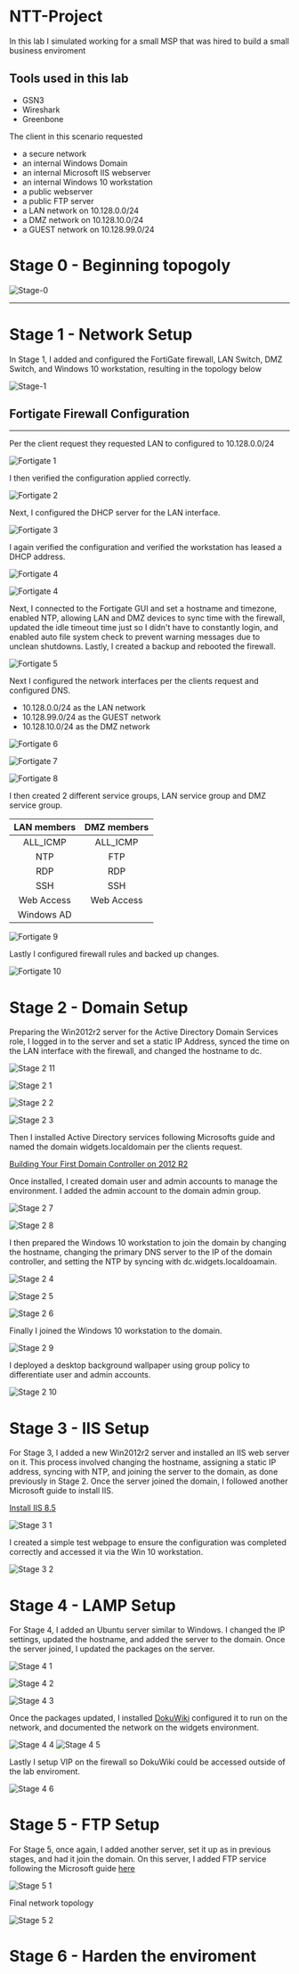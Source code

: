 # NTT-Project

In this lab I simulated working for a small MSP that was hired to build a small business enviroment

Tools used in this lab
----
* GSN3
* Wireshark
* Greenbone

The client in this scenario requested

* a secure network
* an internal Windows Domain
* an internal Microsoft IIS webserver
* an internal Windows 10 workstation
* a public webserver
* a public FTP server
* a LAN network on 10.128.0.0/24
* a DMZ network on 10.128.10.0/24
* a GUEST network on 10.128.99.0/24

# Stage 0 - Beginning topogoly 

![Stage-0](https://github.com/Ftk91/NTT-Project/assets/170447276/f7166442-d400-4640-8875-65a016036231)


----

# Stage 1 - Network Setup

In Stage 1, I added and configured the FortiGate firewall, LAN Switch, DMZ  Switch, and Windows 10 workstation, resulting in the topology below

![Stage-1](https://github.com/Ftk91/NTT-Project/assets/170447276/71d92734-67db-4a8b-b600-c7e124e5c6f7)

## Fortigate Firewall Configuration
----

Per the client request they requested LAN to configured to 10.128.0.0/24

![Fortigate 1](https://github.com/Ftk91/NTT-Project/assets/170447276/f7affebe-c446-4daa-95dc-89a16834de4f)

I then verified the configuration applied correctly.

![Fortigate 2](https://github.com/Ftk91/NTT-Project/assets/170447276/bf1a5329-c88f-43bb-8f1e-3c76dab5b229)

Next, I configured the DHCP server for the LAN interface.

![Fortigate 3](https://github.com/Ftk91/NTT-Project/assets/170447276/a8075e8c-6520-4b3f-990f-e67f82ceec80)

I again verified the configuration and verified the workstation has leased a DHCP address.

![Fortigate 4](https://github.com/Ftk91/NTT-Project/assets/170447276/d67ec68a-fc80-4d92-80d1-8ef56af4b687)

![Fortigate 4](https://github.com/Ftk91/NTT-Project/assets/170447276/dc70ecc9-a78f-4347-aa4c-96a10afb425c)

Next, I connected to the Fortigate GUI and set a hostname and timezone, enabled NTP, allowing LAN and DMZ devices to sync time with the firewall, updated the idle timeout time just so I didn't have to constantly login, and enabled auto file system check to prevent warning messages due to unclean shutdowns. Lastly, I created a backup and rebooted the firewall.

![Fortigate 5](https://github.com/Ftk91/NTT-Project/assets/170447276/53e83cf3-2db9-4d13-80c9-2d51ad3635ad)

Next I configured the network interfaces per the clients request and configured DNS.

* 10.128.0.0/24 as the LAN network
* 10.128.99.0/24 as the GUEST network
* 10.128.10.0/24 as the DMZ network

![Fortigate 6](https://github.com/Ftk91/NTT-Project/assets/170447276/67e11d00-6b14-49db-8e00-9afcb6a3eed5)
  
![Fortigate 7](https://github.com/Ftk91/NTT-Project/assets/170447276/78cb69b5-cde8-4c46-b5c6-d0ca9a5e09cc)

![Fortigate 8](https://github.com/Ftk91/NTT-Project/assets/170447276/72ad5362-728e-459e-9dc8-35755666b06f)

I then created 2 different service groups, LAN service group and DMZ service group.

| LAN members   | DMZ members   |
|:-------------:|:-------------:|
| ALL_ICMP      | ALL_ICMP      | 
| NTP           | FTP           | 
| RDP           | RDP           | 
| SSH           | SSH           |
| Web Access    | Web Access    |
| Windows AD    |               |

![Fortigate 9](https://github.com/Ftk91/NTT-Project/assets/170447276/767f01f1-6dce-4369-8fc4-d900c8032ebd)

Lastly I configured firewall rules and backed up changes.

![Fortigate 10](https://github.com/Ftk91/NTT-Project/assets/170447276/7cc86517-ad09-4bf6-8f4a-3454ba0a6c48)

# Stage 2 - Domain Setup

Preparing the Win2012r2 server for the Active Directory Domain Services role, I logged in to the server and set a static IP Address, synced the time on the LAN interface with the firewall, and changed the hostname to dc.

![Stage 2 11](https://github.com/Ftk91/NTT-Project/assets/170447276/36226bc0-b166-461c-8220-124d18efb993)

![Stage 2 1](https://github.com/Ftk91/NTT-Project/assets/170447276/18da0755-16fe-4778-958f-3e4da3882624)

![Stage 2 2](https://github.com/Ftk91/NTT-Project/assets/170447276/15062ee6-8cfe-469d-bfd2-686d437d750e)

![Stage 2 3](https://github.com/Ftk91/NTT-Project/assets/170447276/7803df49-5b40-417a-acdc-9f1eb49d4274)

Then I installed Active Directory services following Microsofts guide and named the domain widgets.localdomain per the clients request.

[Building Your First Domain Controller on 2012 R2](https://learn.microsoft.com/en-us/archive/technet-wiki/22622.building-your-first-domain-controller-on-2012-r2) 


Once installed, I created domain user and admin accounts to manage the environment. I added the admin account to the domain admin group.

![Stage 2 7](https://github.com/Ftk91/NTT-Project/assets/170447276/f81c06f3-b0a3-46d6-bc8d-80851c2e11e9)

![Stage 2 8](https://github.com/Ftk91/NTT-Project/assets/170447276/f3d01924-62e8-4ed0-8019-896325746246)


I then prepared the Windows 10 workstation to join the domain by changing the hostname, changing the primary DNS server to the IP of the domain controller, and setting the NTP by syncing with dc.widgets.localdoamain.

![Stage 2 4](https://github.com/Ftk91/NTT-Project/assets/170447276/be1fe23f-d413-498a-b402-dd8b0873ae57)

![Stage 2 5](https://github.com/Ftk91/NTT-Project/assets/170447276/5fabf2f1-0072-47e4-9db1-8a784bd34f79)

![Stage 2 6](https://github.com/Ftk91/NTT-Project/assets/170447276/56d41788-8618-4773-9b13-51c68bd4252d)

Finally I joined the Windows 10 workstation to the domain.

![Stage 2 9](https://github.com/Ftk91/NTT-Project/assets/170447276/2017b243-65b8-4146-85b4-aaf94b150aba)

I deployed a desktop background wallpaper using group policy to differentiate user and admin accounts.

![Stage 2 10](https://github.com/Ftk91/NTT-Project/assets/170447276/2055ff04-4470-40ec-a519-6371bdd04d69)

# Stage 3 - IIS Setup

For Stage 3, I added a new Win2012r2 server and installed an IIS web server on it. This process involved changing the hostname, assigning a static IP address, syncing with NTP, and joining the server to the domain, as done previously in Stage 2. Once the server joined the domain, I followed another Microsoft guide to install IIS.

[Install IIS 8.5](https://learn.microsoft.com/en-us/iis/install/installing-iis-85/installing-iis-85-on-windows-server-2012-r2#install-iis-85-for-the-first-time-in-the-server-manager)

![Stage 3 1](https://github.com/Ftk91/NTT-Project/assets/170447276/4b938e4d-8696-41ff-87eb-b7e893496496)


I created a simple test webpage to ensure the configuration was completed correctly and accessed it via the Win 10 workstation.

![Stage 3 2](https://github.com/Ftk91/NTT-Project/assets/170447276/8872e661-f69d-4ced-9086-669d061905df)

# Stage 4 - LAMP Setup

For Stage 4, I added an Ubuntu server similar to Windows. I changed the IP settings, updated the hostname, and added the server to the domain. Once the server joined, I updated the packages on the server.

![Stage 4 1](https://github.com/Ftk91/NTT-Project/assets/170447276/ff84b57a-c878-4726-b8bc-884f08d88816)

![Stage 4 2](https://github.com/Ftk91/NTT-Project/assets/170447276/e1c500e5-d39b-47c6-8c82-090fa4cb8128)

![Stage 4 3](https://github.com/Ftk91/NTT-Project/assets/170447276/70dcf469-8aed-467b-ae3e-41455395a85f)

Once the packages updated, I installed [DokuWiki](https://kifarunix.com/install-and-setup-dokuwiki-on-ubuntu-20-04/) configured it to run on the network, and documented the network on the widgets environment.

![Stage 4 4](https://github.com/Ftk91/NTT-Project/assets/170447276/5b821b05-90e1-4524-a912-0f633225b219)
![Stage 4 5](https://github.com/Ftk91/NTT-Project/assets/170447276/ad225acb-a6dd-439d-bbb0-6f5cf61bc568)

Lastly I setup VIP on the firewall so DokuWiki could be accessed outside of the lab enviroment.

![Stage 4 6](https://github.com/Ftk91/NTT-Project/assets/170447276/1319f33c-dd75-4f4b-b76a-7519d3499e6e)

# Stage 5 - FTP Setup

For Stage 5, once again, I added another server, set it up as in previous stages, and had it join the domain. On this server, I added FTP service following the Microsoft guide [here](https://learn.microsoft.com/en-us/archive/technet-wiki/12364.windows-server-2012-ftp-installation)

![Stage 5 1](https://github.com/Ftk91/NTT-Project/assets/170447276/e65e3812-eef5-4757-ab08-7caf9ac52207)

Final network topology

![Stage 5 2](https://github.com/Ftk91/NTT-Project/assets/170447276/2959f3dc-2633-42ab-ade3-a1f1e95c27bd)

# Stage 6 - Harden the enviroment



